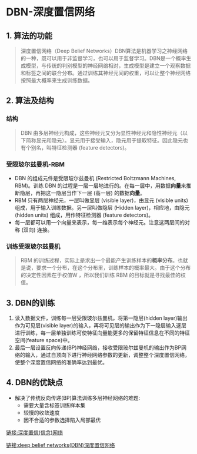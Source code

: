 # DBN-深度置信网络

##  1. 算法的功能

> 深度置信网络（Deep Belief Networks）DBN算法是机器学习之神经网络的一种，既可以用于非监督学习，也可以用于监督学习。DBN是一个概率生成模型，与传统的判别模型的神经网络相对，生成模型是建立一个观察数据和标签之间的联合分布。通过训练其神经元间的权重，可以让整个神经网络按照最大概率来生成训练数据。

## 2. 算法及结构

### 结构

> DBN 由多层神经元构成，这些神经元又分为显性神经元和隐性神经元（以下简称显元和隐元）。显元用于接受输入，隐元用于提取特征。因此隐元也有个别名，叫特征检测器 (feature detectors)。

### 受限玻尔兹曼机-RBM

- DBN 的组成元件是受限玻尔兹曼机 (Restricted Boltzmann Machines, RBM)。训练 DBN 的过程是一层一层地进行的。在每一层中，用数据**向量**来推断隐层，再把这一隐层当作下一层 (高一层) 的数据**向量**。
- RBM 只有两层神经元，一层叫做显层 (visible layer)，由显元 (visible units) 组成，用于输入训练数据。另一层叫做隐层 (Hidden layer)，相应地，由隐元 (hidden units) 组成，用作特征检测器 (feature detectors)。 
- 每一层都可以用一个向量来表示，每一维表示每个神经元。注意这两层间的对称 (双向) 连接。

### 训练受限玻尔兹曼机

> RBM 的训练过程，实际上是求出一个最能产生训练样本的**概率分布**。也就是说，要求一个分布，在这个分布里，训练样本的概率最大。由于这个分布的决定性因素在于权值W ，所以我们训练 RBM 的目标就是寻找最佳的权值。

## 3. DBN的训练

1. 读入数据文件，训练每一层受限玻尔兹曼机，将第一隐层(hidden layer)输出作为可见层(visible layer)的输入，再将可见层的输出作为下一隐层输入逐层进行训练，每一层单独训练可使特征向量能更多的保留特征信息在不同的特征空间(feature space)中。
2. 最后一层设置反向传递(BP)神经网络，接收受限玻尔兹曼机的输出作为BP网络的输入，通过自顶向下进行神经网络参数的更新，调整整个深度置信网络，使整个深度置信网络的准确率达到最优。

## 4. DBN的优缺点

- 解决了传统反向传递(BP)算法训练多层神经网络的难题:
  - 需要大量含标签训练样本集
  - 较慢的收敛速度
  - 因不合适的参数选择陷入局部最优

[链接:深度置信(信念)网络](https://www.jiqizhixin.com/graph/technologies/887c7504-1495-4d30-a6ee-bc28680f45c5)

[链接:deep belief networks(DBN)深度置信网络](https://www.jianshu.com/p/436735e6994a)

